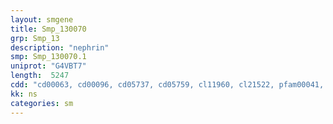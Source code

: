 ```yaml
---
layout: smgene
title: Smp_130070
grp: Smp_13
description: "nephrin"
smp: Smp_130070.1
uniprot: "G4VBT7"
length:  5247
cdd: "cd00063, cd00096, cd05737, cd05759, cl11960, cl21522, pfam00041, pfam07679, pfam08205, smart00060, smart00408"
kk: ns
categories: sm
---
```

